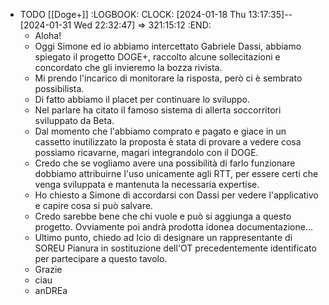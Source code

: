 - TODO [[Doge+]]
  :LOGBOOK:
  CLOCK: [2024-01-18 Thu 13:17:35]--[2024-01-31 Wed 22:32:47] =>  321:15:12
  :END:
	- Aloha!
	- Oggi
	  Simone ed io abbiamo intercettato Gabriele Dassi, abbiamo spiegato il 
	  progetto DOGE+, raccolto alcune sollecitazioni e concordato che gli 
	  invieremo la bozza rivista.
	- Mi prendo l'incarico di monitorare la risposta, però ci è sembrato possibilista.
	- Di fatto abbiamo il placet per continuare lo sviluppo.
	- Nel parlare ha citato il famoso sistema di allerta soccorritori sviluppato da Beta.
	- Dal
	  momento che l'abbiamo comprato e pagato e giace in un cassetto 
	  inutilizzato la proposta è stata di provare a vedere cosa possiamo 
	  ricavarne, magari integrandolo con il DOGE.
	- Credo che se 
	  vogliamo avere una possibilità di farlo funzionare dobbiamo attribuirne 
	  l'uso unicamente agli RTT, per essere certi che venga sviluppata e 
	  mantenuta la necessaria expertise.
	- Ho chiesto a Simone di accordarsi con Dassi per vedere l'applicativo e capire cosa si può salvare.
	- Credo sarebbe bene che chi vuole e può si aggiunga a questo progetto. Ovviamente poi andrà prodotta idonea documentazione...
	- Ultimo
	  punto, chiedo ad Icio di designare un rappresentante di SOREU Pianura 
	  in sostituzione dell'OT precedentemente identificato per partecipare a 
	  questo tavolo.
	- Grazie
	- ciau
	- anDREa